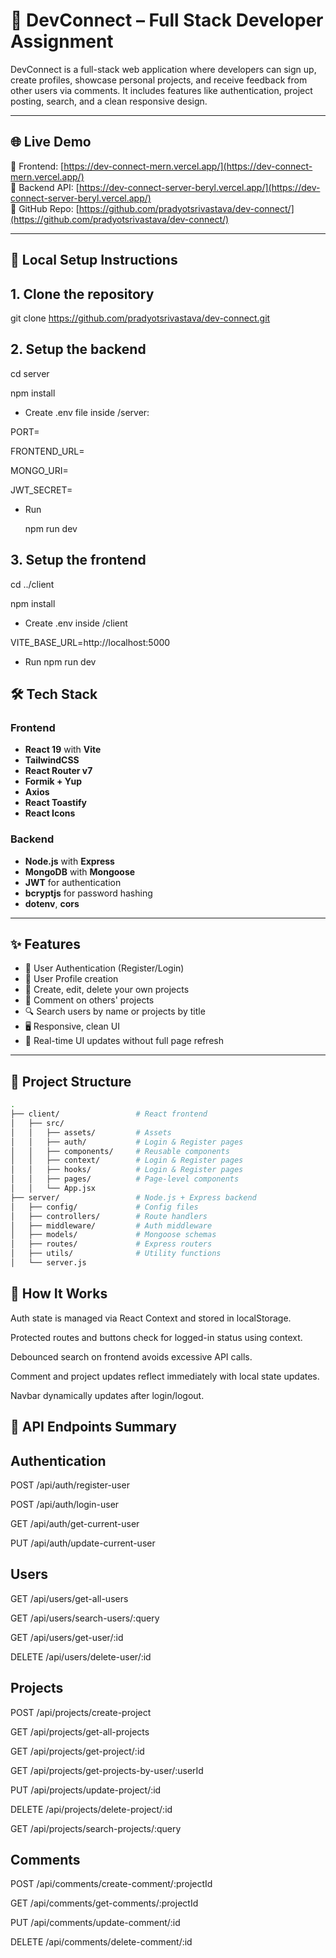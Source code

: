 # 🚀 DevConnect – Full Stack Developer Assignment

DevConnect is a full-stack web application where developers can sign up, create profiles, showcase personal projects, and receive feedback from other users via comments. It includes features like authentication, project posting, search, and a clean responsive design.

---

## 🌐 Live Demo

🔗 Frontend: [https://dev-connect-mern.vercel.app/](https://dev-connect-mern.vercel.app/)  
🔗 Backend API: [https://dev-connect-server-beryl.vercel.app/](https://dev-connect-server-beryl.vercel.app/)  
🔗 GitHub Repo: [https://github.com/pradyotsrivastava/dev-connect/](https://github.com/pradyotsrivastava/dev-connect/)

---

## 🔧 Local Setup Instructions

## 1. Clone the repository

git clone https://github.com/pradyotsrivastava/dev-connect.git

## 2. Setup the backend

cd server

npm install

- Create .env file inside /server:

PORT=

FRONTEND_URL=

MONGO_URI=

JWT_SECRET=

- Run

  npm run dev

## 3. Setup the frontend

cd ../client

npm install

- Create .env inside /client

VITE_BASE_URL=http://localhost:5000

- Run
  npm run dev

## 🛠️ Tech Stack

### Frontend

- **React 19** with **Vite**
- **TailwindCSS**
- **React Router v7**
- **Formik + Yup**
- **Axios**
- **React Toastify**
- **React Icons**

### Backend

- **Node.js** with **Express**
- **MongoDB** with **Mongoose**
- **JWT** for authentication
- **bcryptjs** for password hashing
- **dotenv**, **cors**

---

## ✨ Features

- 🔐 User Authentication (Register/Login)
- 👤 User Profile creation
- 📝 Create, edit, delete your own projects
- 💬 Comment on others' projects
- 🔍 Search users by name or projects by title
- 🖥️ Responsive, clean UI
- 🔄 Real-time UI updates without full page refresh

---

## 📁 Project Structure

```bash
.
├── client/                 # React frontend
│   ├── src/
│   │   ├── assets/         # Assets
│   │   ├── auth/           # Login & Register pages
│   │   ├── components/     # Reusable components
│   │   ├── context/        # Login & Register pages
│   │   ├── hooks/          # Login & Register pages
│   │   ├── pages/          # Page-level components
│   │   └── App.jsx
├── server/                 # Node.js + Express backend
│   ├── config/             # Config files
│   ├── controllers/        # Route handlers
│   ├── middleware/         # Auth middleware
│   ├── models/             # Mongoose schemas
│   ├── routes/             # Express routers
│   ├── utils/              # Utility functions
│   └── server.js
```

## 🧠 How It Works

Auth state is managed via React Context and stored in localStorage.

Protected routes and buttons check for logged-in status using context.

Debounced search on frontend avoids excessive API calls.

Comment and project updates reflect immediately with local state updates.

Navbar dynamically updates after login/logout.

## 🔌 API Endpoints Summary

## Authentication

POST /api/auth/register-user

POST /api/auth/login-user

GET /api/auth/get-current-user

PUT /api/auth/update-current-user

## Users

GET /api/users/get-all-users

GET /api/users/search-users/:query

GET /api/users/get-user/:id

DELETE /api/users/delete-user/:id

## Projects

POST /api/projects/create-project

GET /api/projects/get-all-projects

GET /api/projects/get-project/:id

GET /api/projects/get-projects-by-user/:userId

PUT /api/projects/update-project/:id

DELETE /api/projects/delete-project/:id

GET /api/projects/search-projects/:query

## Comments

POST /api/comments/create-comment/:projectId

GET /api/comments/get-comments/:projectId

PUT /api/comments/update-comment/:id

DELETE /api/comments/delete-comment/:id
